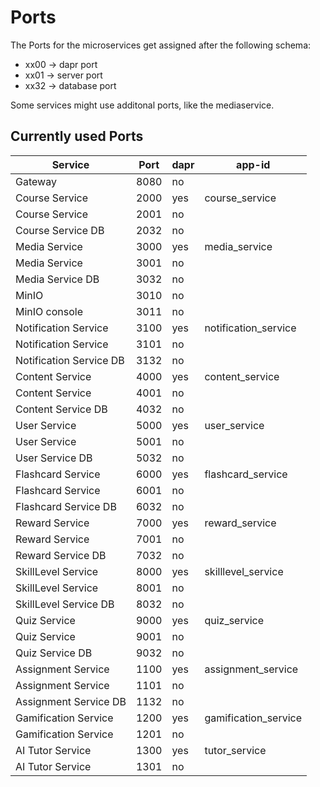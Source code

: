# Ports

The Ports for the microservices get assigned after the following schema:

- xx00 -> dapr port
- xx01 -> server port
- xx32 -> database port

Some services might use additonal ports, like the mediaservice.

## Currently used Ports

<table>
	<thead>
		<tr>
			<th>Service</th>
			<th>Port</th>
			<th>dapr</th>
			<th>app-id </th>
		</tr>
	</thead>
	<tbody>
		<tr>
			<td>Gateway</td>
			<td>8080</td>
			<td>no</td>
			<td/>
		</tr>
		<tr>
			<td>Course Service</td>
			<td>2000</td>
			<td>yes</td>
			<td>course_service</td>
		</tr>
		<tr>
			<td>Course Service</td>
			<td>2001</td>
			<td>no</td>
			<td/>
		</tr>
		<tr>
			<td>Course Service DB</td>
			<td>2032</td>
			<td>no</td>
			<td/>
		</tr>
		<tr>
			<td>Media Service</td>
			<td>3000</td>
			<td>yes</td>
			<td>media_service</td>
		</tr>
		<tr>
			<td>Media Service</td>
			<td>3001</td>
			<td>no</td>
			<td/>
		</tr>
		<tr>
			<td>Media Service DB</td>
			<td>3032</td>
			<td>no</td>
			<td/>
		</tr>
		<tr>
			<td>MinIO</td>
			<td>3010</td>
			<td>no</td>
			<td/>
		</tr>
		<tr>
			<td>MinIO console</td>
			<td>3011</td>
			<td>no</td>
			<td/>
		</tr>
		<tr>
			<td>Notification Service</td>
			<td>3100</td>
			<td>yes</td>
			<td>notification_service</td>
		</tr>
		<tr>
			<td>Notification Service</td>
			<td>3101</td>
			<td>no</td>
			<td/>
		</tr>
		<tr>
			<td>Notification Service DB</td>
			<td>3132</td>
			<td>no</td>
			<td/>
		</tr>
		<tr>
			<td>Content Service</td>
			<td>4000</td>
			<td>yes</td>
			<td>content_service</td>
		</tr>
		<tr>
			<td>Content Service</td>
			<td>4001</td>
			<td>no</td>
			<td/>
		</tr>
		<tr>
			<td>Content Service DB</td>
			<td>4032</td>
			<td>no</td>
			<td/>
		</tr>
		<tr>
			<td>User Service</td>
			<td>5000</td>
			<td>yes</td>
			<td>user_service</td>
		</tr>
		<tr>
			<td>User Service</td>
			<td>5001</td>
			<td>no</td>
			<td/>
		</tr>
		<tr>
			<td>User Service DB</td>
			<td>5032</td>
			<td>no</td>
			<td/>
		</tr>
		<tr>
			<td>Flashcard Service</td>
			<td>6000</td>
			<td>yes</td>
			<td>flashcard_service</td>
		</tr>
		<tr>
			<td>Flashcard Service</td>
			<td>6001</td>
			<td>no</td>
			<td/>
		</tr>
		<tr>
			<td>Flashcard Service DB</td>
			<td>6032</td>
			<td>no</td>
			<td/>
		</tr>
		<tr>
			<td>Reward Service</td>
			<td>7000</td>
			<td>yes</td>
			<td>reward_service</td>
		</tr>
		<tr>
			<td>Reward Service</td>
			<td>7001</td>
			<td>no</td>
			<td/>
		</tr>
		<tr>
			<td>Reward Service DB</td>
			<td>7032</td>
			<td>no</td>
			<td/>
		</tr>
		<tr>
			<td>SkillLevel Service</td>
			<td>8000</td>
			<td>yes</td>
			<td>skilllevel_service</td>
		</tr>
		<tr>
			<td>SkillLevel Service</td>
			<td>8001</td>
			<td>no</td>
			<td/>
		</tr>
		<tr>
			<td>SkillLevel Service DB</td>
			<td>8032</td>
			<td>no</td>
			<td/>
		</tr>
		<tr>
			<td>Quiz Service</td>
			<td>9000</td>
			<td>yes</td>
			<td>quiz_service</td>
		</tr>
		<tr>
			<td>Quiz Service</td>
			<td>9001</td>
			<td>no</td>
			<td/>
		</tr>
		<tr>
			<td>Quiz Service DB</td>
			<td>9032</td>
			<td>no</td>
			<td/>
		</tr>
		<tr>
			<td>Assignment Service</td>
			<td>1100</td>
			<td>yes</td>
			<td>assignment_service</td>
		</tr>
		<tr>
			<td>Assignment Service</td>
			<td>1101</td>
			<td>no</td>
			<td/>
		</tr>
		<tr>
			<td>Assignment Service DB</td>
			<td>1132</td>
			<td>no</td>
			<td/>
		</tr>
		<tr>
			<td>Gamification Service</td>
			<td>1200</td>
			<td>yes</td>
			<td>gamification_service</td>
		</tr>
		<tr>
			<td>Gamification Service</td>
			<td>1201</td>
			<td>no</td>
			<td/>
		</tr>
		<tr>
			<td>AI Tutor Service</td>
			<td>1300</td>
			<td>yes</td>
			<td>tutor_service</td>
		</tr>
		<tr>
			<td>AI Tutor Service</td>
			<td>1301</td>
			<td>no</td>
			<td/>
		</tr>
	</tbody>
</table>
